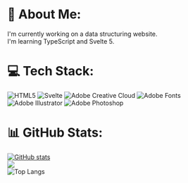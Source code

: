 # 💫 About Me:
I'm currently working on a data structuring website.<br>I'm learning TypeScript and Svelte 5.


# 💻 Tech Stack:
![HTML5](https://img.shields.io/badge/html5-%23E34F26.svg?style=for-the-badge&logo=html5&logoColor=white) ![Svelte](https://img.shields.io/badge/svelte-%23f1413d.svg?style=for-the-badge&logo=svelte&logoColor=white) ![Adobe Creative Cloud](https://img.shields.io/badge/Adobe%20Creative%20Cloud-DA1F26.svg?style=for-the-badge&logo=Adobe%20Creative%20Cloud&logoColor=white) ![Adobe Fonts](https://img.shields.io/badge/Adobe%20Fonts-000B1D.svg?style=for-the-badge&logo=Adobe%20Fonts&logoColor=white) ![Adobe Illustrator](https://img.shields.io/badge/adobe%20illustrator-%23FF9A00.svg?style=for-the-badge&logo=adobe%20illustrator&logoColor=white) ![Adobe Photoshop](https://img.shields.io/badge/adobe%20photoshop-%2331A8FF.svg?style=for-the-badge&logo=adobe%20photoshop&logoColor=white)
# 📊 GitHub Stats:
[![GitHub stats](https://github-readme-stats.vercel.app/api?username=AlkayidAli&theme=transparent)](https://github.com/anuraghazra/github-readme-stats)<br/>
![](https://github-readme-streak-stats.herokuapp.com/?user=AlkayidAli&theme=dark&hide_border=false)<br/>
![Top Langs](https://github-readme-stats.vercel.app/api/top-langs/?username=AlkayidAli&layout=compact&theme=transparent)
